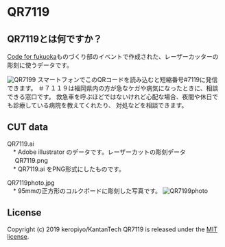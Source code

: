 # QR7119

## QR7119とは何ですか？
[Code for fukuoka](https://www.facebook.com/code4fukuoka/)ものづくり部のイベントで作成された、レーザーカッターの彫刻に使うデータです。

![QR7199](https://user-images.githubusercontent.com/3609473/68545829-2c75dc00-0414-11ea-8039-518227c0c7a5.png)
スマートフォンでこのQRコードを読み込むと短縮番号#7119に発信できます。
＃７１１９は福岡県内の方が急なケガや病気になったときに、相談できる窓口です。
救急車を呼ぶほどではないけれど心配な場合、夜間や休日でも診療している病院を教えてくれたり、
対処などを相談できます。


## CUT data
QR7119.ai   
　* Adobe illustrator のデータです。レーザーカットの彫刻データ
     　
QR7119.png  
　* QR7119.ai をPNG形式にしたものです。
     
QR7119photo.jpg   
　* 95mmの正方形のコルクボードに彫刻した写真です。
 ![QR7199photo](https://user-images.githubusercontent.com/3609473/68545782-9cd02d80-0413-11ea-9b6e-05dc9c56c4ab.jpg)

## License
Copyright (c) 2019 keropiyo/KantanTech
QR7119 is released under the [MIT license](https://opensource.org/licenses/mit-license.php).

